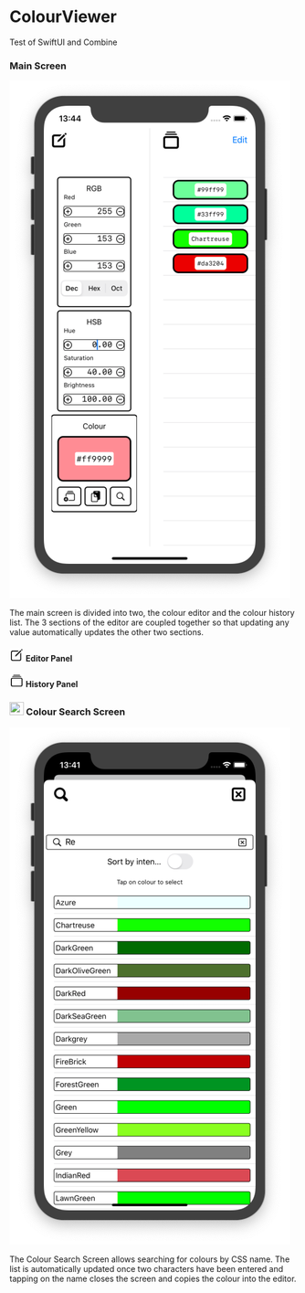 # ColourViewer
Test of SwiftUI and Combine

### Main Screen
![Main Screen](Images/main.png "Main Screen")

The main screen is divided into two, the colour editor and the colour history list. The 3 sections of the editor are coupled together so that updating any value automatically updates the other two sections.

#### <img src="Images/square.and.pencil.png" height="23" width="25"> Editor Panel

#### <img src="Images/rectangle.stack.png" height="23" width="25"> History Panel

### <img src="Images/rmagnifyingglass.png" height="23" width="25"> Colour Search Screen

![Colour Search Screen](Images/search.png "Colour Search Screen")

The Colour Search Screen allows searching for colours by CSS name. The list is automatically updated once two characters have been entered and tapping on the name closes the screen and copies the colour into the editor.
